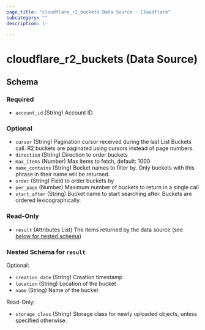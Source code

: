 ```yaml
---
page_title: "cloudflare_r2_buckets Data Source - Cloudflare"
subcategory: ""
description: |-
  
---
```


# cloudflare_r2_buckets (Data Source)




<!-- schema generated by tfplugindocs -->
## Schema

### Required

- `account_id` (String) Account ID

### Optional

- `cursor` (String) Pagination cursor received during the last List Buckets call. R2 buckets are paginated using cursors instead of page numbers.
- `direction` (String) Direction to order buckets
- `max_items` (Number) Max items to fetch, default: 1000
- `name_contains` (String) Bucket names to filter by. Only buckets with this phrase in their name will be returned.
- `order` (String) Field to order buckets by
- `per_page` (Number) Maximum number of buckets to return in a single call
- `start_after` (String) Bucket name to start searching after. Buckets are ordered lexicographically.

### Read-Only

- `result` (Attributes List) The items returned by the data source (see [below for nested schema](#nestedatt--result))

<a id="nestedatt--result"></a>
### Nested Schema for `result`

Optional:

- `creation_date` (String) Creation timestamp
- `location` (String) Location of the bucket
- `name` (String) Name of the bucket

Read-Only:

- `storage_class` (String) Storage class for newly uploaded objects, unless specified otherwise.


